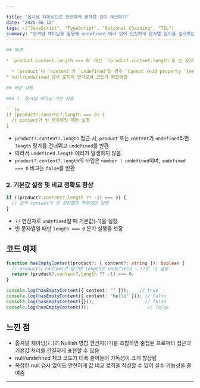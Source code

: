 ```yaml
---

title: "옵셔널 체이닝으로 안전하게 문자열 길이 체크하기"
date: "2025-06-12"
tags: \["JavaScript", "TypeScript", "Optional Chaining", "TIL"]
summary: "옵셔널 체이닝을 활용해 undefined 에러 없이 안전하게 문자열 길이를 검사하는 방법을 정리합니다."
--------------------------------------------------------------------

## 배경

* `product.content.length === 0` 대신 `!product.content.length`로 빈 문자열을 간단히 체크했으나,

  * `product`나 `content`가 `undefined`일 경우 `Cannot read property 'length' of undefined` 에러 발생
* null/undefined 검사 로직이 번거로워 코드가 복잡해짐

## 배운 내용

### 1. 옵셔널 체이닝 기본 사용

```ts
if (product?.content?.length === 0) {
  // content가 빈 문자열일 때만 실행
}
```

* `product?.content?.length` 접근 시, `product` 또는 `content`가 `undefined`라면 `length` 평가를 건너뛰고 `undefined`를 반환
* 따라서 `undefined.length` 에러가 발생하지 않음
* `product?.content?.length`의 타입은 `number | undefined`이며, `undefined === 0` 비교는 `false`를 반환

### 2. 기본값 설정 및 비교 정확도 향상

```ts
if ((product?.content?.length ?? -1) === 0) {
  // 오직 content가 빈 문자열인 경우에만 실행
}
```

* `??` 연산자로 `undefined`일 때 기본값(-1)을 설정
* 빈 문자열일 때만 `length === 0` 분기 실행을 보장

## 코드 예제

```ts
function hasEmptyContent(product?: { content?: string }): boolean {
  // product나 content가 없으면 length는 undefined → ??로 -1 설정
  return (product?.content?.length ?? -1) === 0;
}

console.log(hasEmptyContent({ content: "" }));    // true
console.log(hasEmptyContent({ content: "hello" })); // false
console.log(hasEmptyContent({}));                   // false
console.log(hasEmptyContent());                      // false
```

## 느낀 점

* 옵셔널 체이닝(`?.`)과 Nullish 병합 연산자(`??`)를 조합하면 중첩된 프로퍼티 접근과 기본값 처리를 간결하게 표현할 수 있음
* null/undefined 체크 코드가 대폭 줄어들어 가독성이 크게 향상됨
* 복잡한 null 검사 없이도 안전하게 값 비교 로직을 작성할 수 있어 실수 가능성을 줄여줌

---
```


